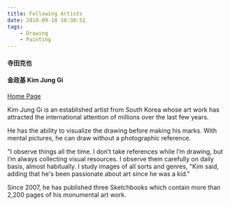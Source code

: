 ```yaml
---
title: Following Artists
date: 2018-09-18 10:38:51
tags:
    - Drawing
    - Painting
---
```


#### 寺田克也



#### 金政基 Kim Jung Gi

[Home Page](https://www.kimjunggius.com)

Kim Jung Gi is an established artist from South Korea whose art work has attracted the international attention of millions over the last few years.  

He has the ability to visualize the drawing before making his marks.  With mental pictures, he can draw without a photographic reference. 

 

"I observe things all the time. I don’t take references while I’m drawing, but I’m always collecting visual resources. I observe them carefully on daily basis, almost habitually. I study images of all sorts and genres, "Kim said, adding that he's been passionate about art since he was a kid."

 

Since 2007, he has published three Sketchbooks which contain more than 2,200 pages of his monumental art work.
